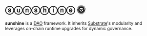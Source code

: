 # ⓢⓤⓝⓢⓗⓘⓝⓔ 🌞

**sunshine** is a [DAO](../README/#dao) framework. It inherits [Substrate](https://github.com/paritytech/substrate)'s modularity and leverages on-chain runtime upgrades for dynamic governance.